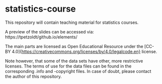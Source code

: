 # statistics-course

This repository will contain teaching material for statistics courses. 

A preview of the slides can be accessed via: https://tpetzoldt/github.io/elements/

The main parts are licensed  as Open Educational Resource under the [CC-BY 4.0]{https://creativecommons.org/licenses/by/4.0/legalcode.en} license.

Note however, that some of the data sets have other, more restrictive licenses. The terms of use for the data files can be found in the corresponding .info and -copyright files. In case of doubt, please contact the author of this repository.

